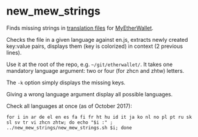 # new_mew_strings

Finds missing strings in [translation files](https://github.com/kvhnuke/etherwallet/tree/mercury/app/scripts/translations) 
for [MyEtherWallet](https://www.myetherwallet.com/).

Checks the file in a given language against en.js, extracts newly created key:value pairs, displays them (key is colorized) in context (2 previous lines).

Use it at the root of the repo, e.g. `~/git/etherwallet/`. It takes one mandatory language argument: two or four (for zhcn and zhtw) letters.

The `-k` option simply displays the missing keys.

Giving a wrong language argument display all possible languages.

Check all languages at once (as of October 2017):

`for i in ar de el en es fa fi fr ht hu id it ja ko nl no pl pt ru sk sl sv tr vi zhcn zhtw; do echo "$i :" ; ../new_mew_strings/new_mew_strings.sh $i; done`

